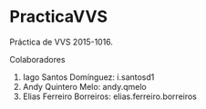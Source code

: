 # PracticaVVS

Práctica de VVS 2015-1016.

Colaboradores
  1. Iago Santos Domínguez: i.santosd1
  2. Andy Quintero Melo: andy.qmelo
  3. Elias Ferreiro Borreiros: elias.ferreiro.borreiros
